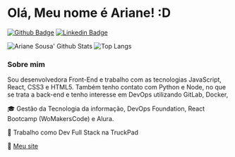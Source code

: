 # Olá, Meu nome é Ariane! :D 

[![Github Badge](https://img.shields.io/badge/-Github-000?style=flat-square&logo=Github&logoColor=white&link=https://github.com/ariane011)](https://github.com/leticiacamposs2)
[![Linkedin Badge](https://img.shields.io/badge/-LinkedIn-blue?style=flat-square&logo=Linkedin&logoColor=white&link=https://www.linkedin.com/in/agsousa/)](https://www.linkedin.com/in/agsousa/) 

![Ariane Sousa' Github Stats](https://github-readme-stats.vercel.app/api?username=ariane011&show_icons=true&theme=tokyowhite)
![Top Langs](https://github-readme-stats.vercel.app/api/top-langs/?username=ariane011&layout=compact&theme=white)

### Sobre mim
Sou desenvolvedora Front-End e trabalho com as tecnologias JavaScript, React, CSS3 e HTML5. Também tenho contato com Python e Node, no que se trata a back-end e tenho interesse em DevOps utilizando GitLab, Docker, 

🎓 Gestão da Tecnologia da informação, DevOps Foundation, React Bootcamp (WoMakersCode) e Alura.

💼 Trabalho como Dev Full Stack na TruckPad

🚀 [Meu site](https://ariane011.github.io/portfolio/) 
